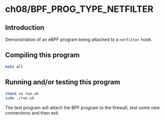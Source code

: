 # ch08/BPF_PROG_TYPE_NETFILTER

## Introduction

Demonstration of an eBPF program being attached to a `netfilter` hook.

## Compiling this program

```bash
make all
```

## Running and/or testing this program

```bash
chmod +x run.sh
sudo ./run.sh
```

The test program will attach the BPF program to the firewall, test some new connections and then exit.